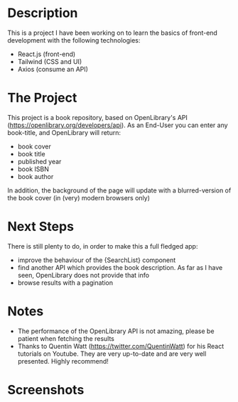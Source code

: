 # Description
This is a project I have been working on to learn the basics of front-end development with the following technologies:
- React.js (front-end)
- Tailwind (CSS and UI)
- Axios (consume an API)

# The Project
This project is a book repository, based on OpenLibrary's API (https://openlibrary.org/developers/api).
As an End-User you can enter any book-title, and OpenLibrary will return:
- book cover
- book title
- published year
- book ISBN
- book author

In addition, the background of the page will update with a blurred-version of the book cover (in (very) modern browsers only)


# Next Steps
 There is still plenty to do, in order to make this a full fledged app:
 - improve the behaviour of the {SearchList} component
 - find another API which provides the book description. As far as I have seen, OpenLibrary does not provide that info
 - browse results with a pagination

# Notes
 - The performance of the OpenLibrary API is not amazing, please be patient when fetching the results
 - Thanks to Quentin Watt (https://twitter.com/QuentinWatt) for his React tutorials on Youtube. They are very up-to-date and are very well presented. Highly recommend!


 # Screenshots
 